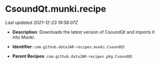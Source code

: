 # CsoundQt.munki.recipe

_Last updated 2021-12-23 19:58:07Z_

- **Description**: Downloads the latest version of CsoundQt and imports it into Munki.

- **Identifier**: `com.github.dataJAR-recipes.munki.CsoundQt`

- **Parent Recipes**: `com.github.dataJAR-recipes.pkg.CsoundQt`